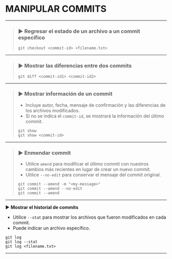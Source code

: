 # MANIPULAR COMMITS

----

> ### ▶️ Regresar el estado de un archivo a un commit específico
> ```shell script
> git checkout <commit-id> <filename.txt>
> ```

----

> ### ▶️ Mostrar las diferencias entre dos commits
> ```shell script
> git diff <commit-id1> <commit-id2>
> ```

----

> ### ▶️ Mostrar información de un commit
> - Incluye autor, fecha, mensaje de confirmación y las diferencias de los archivos modificados.
> - Si no se indica el `commit-id`, se mostrará la información del último commit.
> ```shell script
> git show
> git show <commit-id>
> ```

----

> ### ▶️ Enmendar commit
> - Utilice `amend` para modificar el último commit con nuestros cambios más recientes en lugar de crear un nuevo commit.
> - Utilice `--no-edit` para conservar el mensaje del commit original.
> ```shell script
> git commit --amend -m "<my-message>"
> git commit --amend --no-edit
> git commit --amend
> ```

----

▶️ **Mostrar el historial de commits**
- Utilice `--stat` para mostrar los archivos que fueron modificados en cada commit.
- Puede indicar un archivo específico.
```shell script
git log
git log --stat
git log <filename.txt>
```

----